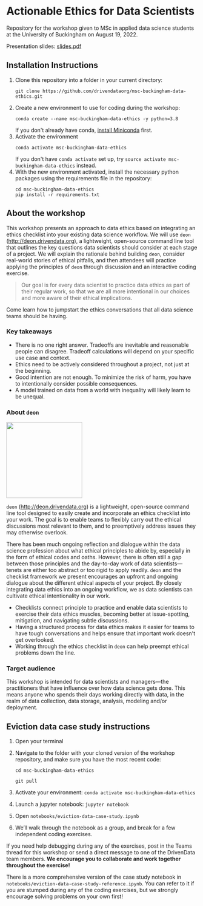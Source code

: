 # Actionable Ethics for Data Scientists

Repository for the workshop given to MSc in applied data science students at the University of Buckingham on August 19, 2022.

Presentation slides: [slides.pdf](slides.pdf)

## Installation Instructions

1. Clone this repository into a folder in your current directory:
    ```shell
    git clone https://github.com/drivendataorg/msc-buckingham-data-ethics.git
    ```
2. Create a new environment to use for coding during the workshop:
   ```shell
   conda create --name msc-buckingham-data-ethics -y python=3.8
   ```
   If you don't already have conda, [install Miniconda](https://docs.conda.io/en/latest/miniconda.html) first.
3. Activate the environment
    ```shell
    conda activate msc-buckingham-data-ethics
    ```
    If you don't have `conda activate` set up, try `source activate msc-buckingham-data-ethics` instead.
4. With the new environment activated, install the necessary python packages using the requirements file in the repository:
    ```shell
    cd msc-buckingham-data-ethics
    pip install -r requirements.txt
    ```

## About the workshop

This workshop presents an approach to data ethics based on integrating an ethics checklist into your existing data science workflow. We will use `deon` (http://deon.drivendata.org), a lightweight, open-source command line tool that outlines the key questions data scientists should consider at each stage of a project. We will explain the rationale behind building `deon`, consider real-world stories of ethical pitfalls, and then attendees will practice applying the principles of `deon` through discussion and an interactive coding exercise.

> Our goal is for every data scientist to practice data ethics as part of their regular work, so that we are all more intentional in our choices and more aware of their ethical implications.

Come learn how to jumpstart the ethics conversations that all data science teams should be having.

### Key takeaways

- There is no one right answer. Tradeoffs are inevitable and reasonable people can disagree. Tradeoff calculations will depend on your specific use case and context.
- Ethics need to be actively considered throughout a project, not just at the beginning.
- Good intention are not enough. To minimize the risk of harm, you have to intentionally consider possible consequences.
- A model trained on data from a world with inequality will likely learn to be unequal.

### About `deon`

<a href="http://deon.drivendata.org/"><img src="https://s3.amazonaws.com/drivendata-public-assets/deon.png" width=200/></a>

`deon` (http://deon.drivendata.org) is a lightweight, open-source command line tool designed to easily create and incorporate an ethics checklist into your work. The goal is to enable teams to flexibly carry out the ethical discussions most relevant to them, and to preemptively address issues they may otherwise overlook. 

There has been much ongoing reflection and dialogue within the data science profession about what ethical principles to abide by, especially in the form of ethical codes and oaths. However, there is often still a gap between those principles and the day-to-day work of data scientists—tenets are either too abstract or too rigid to apply readily. `deon` and the checklist framework we present encourages an upfront and ongoing dialogue about the different ethical aspects of your project. By closely integrating data ethics into an ongoing workflow, we as data scientists can cultivate ethical intentionality in our work.

- Checklists connect principle to practice and enable data scientists to exercise their data ethics muscles, becoming better at issue-spotting, mitigation, and navigating subtle discussions.
- Having a structured process for data ethics makes it easier for teams to have tough conversations and helps ensure that important work doesn't get overlooked.
- Working through the ethics checklist in `deon` can help preempt ethical problems down the line.

### Target audience

This workshop is intended for data scientists and managers—the practitioners that have influence over how data science gets done. This means anyone who spends their days working directly with data, in the realm of data collection, data storage, analysis, modeling and/or deployment.

## Eviction data case study instructions

1. Open your terminal
   
2. Navigate to the folder with your cloned version of the workshop repository, and make sure you have the most recent code: 
   
   `cd msc-buckingham-data-ethics`
   
   `git pull`
   
3. Activate your environment: `conda activate msc-buckingham-data-ethics`
   
4. Launch a jupyter notebook: `jupyter notebook`
   
5. Open `notebooks/eviction-data-case-study.ipynb`
   
6. We’ll walk through the notebook as a group, and break for a few independent coding exercises.

If you need help debugging during any of the exercises, post in the Teams thread for this workshop or send a direct message to one of the DrivenData team members. **We encourage you to collaborate and work together throughout the exercise!**

There is a more comprehensive version of the case study notebook in `notebooks/eviction-data-case-study-reference.ipynb`. You can refer to it if you are stumped during any of the coding exercises, but we strongly encourage solving problems on your own first!